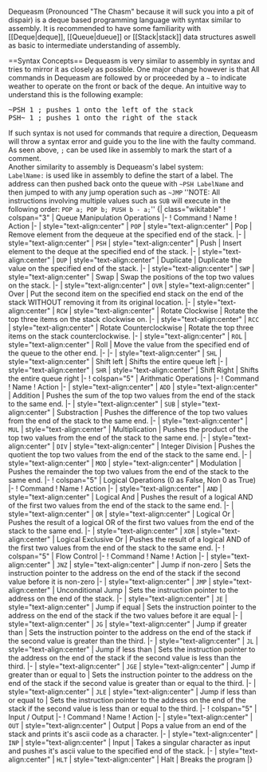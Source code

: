 Dequeasm (Pronounced "The Chasm" because it will suck you into a pit of dispair) is a deque based programming language with syntax similar to assembly. It is recommended to have some familiarity with [[Deque|deque]], [[Queue|dueue]] or [[Stack|stack]] data structures aswell as basic to intermediate understanding of assembly.

==Syntax Concepts==
Dequeasm is very similar to assembly in syntax and tries to mirror it as closely as possible. One major change however is that All commands in Dequeasm are followed by or proceeded by a <code>~</code> to indicate weather to operate on the front or back of the deque. An intuitive way to understand this is the following example:
<pre>
~PSH 1 ; pushes 1 onto the left of the stack
PSH~ 1 ; pushes 1 onto the right of the stack
</pre>
If such syntax is not used for commands that require a direction, Dequeasm will throw a syntax error and guide you to the line with the faulty command. As seen above, <code>;</code> can be used like in assembly to mark the start of a comment.<br>
Another similarity to assembly is Dequeasm's label system:<br>
<code>LabelName:</code> is used like in assembly to define the start of a label. The address can then pushed back onto the queue with <code>~PSH LabelName</code> and then jumped to with any jump operation such as <code>~JMP</code>
''NOTE: All instructions involving multiple values such as <code>SUB</code> will execute in the following order: <code>POP a; POP b; PUSH b - a;</code>''
{| class="wikitable"
! colspan="3" | Queue Manipulation Operations
|-
! Command
! Name
! Action
|-
| style="text-align:center" | <code>POP</code>
| style="text-align:center" | Pop
| Remove element from the dequeue at the specified end of the stack.
|-
| style="text-align:center" | <code>PSH</code>
| style="text-align:center" | Push
| Insert element to the deque at the specified end of the stack.
|-
| style="text-align:center" | <code>DUP</code>
| style="text-align:center" | Duplicate
| Duplicate the value on the specified end of the stack.
|-
| style="text-align:center" | <code>SWP</code>
| style="text-align:center" | Swap
| Swap the positions of the top two values on the stack.
|-
| style="text-align:center" | <code>OVR</code>
| style="text-align:center" | Over
| Put the second item on the specified end stack on the end of the stack WITHOUT removing it from its original location.
|-
| style="text-align:center" | <code>RCW</code>
| style="text-align:center" | Rotate Clockwise
| Rotate the top three items on the stack clockwise on.
|-
| style="text-align:center" | <code>RCC</code>
| style="text-align:center" | Rotate Counterclockwise
| Rotate the top three items on the stack counterclockwise.
|-
| style="text-align:center" | <code>ROL</code>
| style="text-align:center" | Roll
| Move the value from the specified end of the queue to the other end.
|-
|-
| style="text-align:center" | <code>SHL</code>
| style="text-align:center" | Shift left
| Shifts the entire queue left
|-
| style="text-align:center" | <code>SHR</code>
| style="text-align:center" | Shift Right
| Shifts the entire queue right
|-
! colspan="5" | Arithmatic Operations
|-
! Command
! Name
! Action
|-
| style="text-align:center" | <code>ADD</code>
| style="text-align:center" | Addition
| Pushes the sum of the top two values from the end of the stack to the same end.
|-
| style="text-align:center" | <code>SUB</code>
| style="text-align:center" | Substraction
| Pushes the difference of the top two values from the end of the stack to the same end.
|-
| style="text-align:center" | <code>MUL</code>
| style="text-align:center" | Multiplication
| Pushes the product of the top two values from the end of the stack to the same end.
|-
| style="text-align:center" | <code>DIV</code>
| style="text-align:center" | Integer Division
| Pushes the quotient the top two values from the end of the stack to the same end.
|-
| style="text-align:center" | <code>MOD</code>
| style="text-align:center" | Modulation
| Pushes the remainder the top two values from the end of the stack to the same end.
|-
! colspan="5" | Logical Operations (0 as False, Non 0 as True)
|-
! Command
! Name
! Action
|-
| style="text-align:center" | <code>AND</code>
| style="text-align:center" | Logical And
| Pushes the result of a logical AND of the first two values from the end of the stack to the same end.
|-
| style="text-align:center" | <code>OR</code>
| style="text-align:center" | Logical Or
| Pushes the result of a logical OR of the first two values from the end of the stack to the same end.
|-
| style="text-align:center" | <code>XOR</code>
| style="text-align:center" | Logical Exclusive Or
| Pushes the result of a logical AND of the first two values from the end of the stack to the same end.
|-
! colspan="5" | Flow Control
|-
! Command
! Name
! Action
|-
| style="text-align:center" | <code>JNZ</code>
| style="text-align:center" | Jump if non-zero
| Sets the instruction pointer to the address on the end of the stack if the second value before it is non-zero
|-
| style="text-align:center" | <code>JMP</code>
| style="text-align:center" | Unconditional Jump
| Sets the instruction pointer to the address on the end of the stack.
|-
| style="text-align:center" | <code>JE</code>
| style="text-align:center" | Jump if equal
| Sets the instruction pointer to the address on the end of the stack if the two values before it are equal
|-
| style="text-align:center" | <code>JG</code>
| style="text-align:center" | Jump if greater than
| Sets the instruction pointer to the address on the end of the stack if the second value is greater than the third.
|-
| style="text-align:center" | <code>JL</code>
| style="text-align:center" | Jump if less than
| Sets the instruction pointer to the address on the end of the stack if the second value is less than the third.
|-
| style="text-align:center" | <code>JGE</code>
| style="text-align:center" | Jump if greater than or equal to
| Sets the instruction pointer to the address on the end of the stack if the second value is greater than or equal to the third.
|-
| style="text-align:center" | <code>JLE</code>
| style="text-align:center" | Jump if less than or equal to
| Sets the instruction pointer to the address on the end of the stack if the second value is less than or equal to the third.
|-
! colspan="5" | Input / Output
|-
! Command
! Name
! Action
|-
| style="text-align:center" | <code>OUT</code>
| style="text-align:center" | Output
| Pops a value from an end of the stack and prints it's ascii code as a character.
|-
| style="text-align:center" | <code>INP</code>
| style="text-align:center" | Input
| Takes a singular character as input and pushes it's ascii value to the specified end of the stack.
|-
| style="text-align:center" | <code>HLT</code>
| style="text-align:center" | Halt
| Breaks the program
|}

